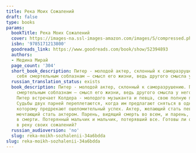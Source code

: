 ```yaml
---
title: Река Моих Сожалений
draft: false
type: books
params:
  bookTitle: Река Моих Сожалений
  cover: https://images-na.ssl-images-amazon.com/images/S/compressed.photo.goodreads.com/books/1584271264i/52394893.jpg
  isbn: '9785171213800'
  goodreads_link: https://www.goodreads.com/book/show/52394893
  authors:
  - Медина Мирай
  page_count: '304'
  short_book_description: Питер - молодой актер, склонный к саморазрушению. Подвергать
    себя смертельным соблазнам – смысл его жизни, ведь другого смысла у него нет.
  russian_translation_status: exists
  book_description: Питер - молодой актер, склонный к саморазрушению. Подвергать себя
    смертельным соблазнам – смысл его жизни, ведь другого смысла у него нет. Однажды
    Питер встречает Колдера - молодого музыканта и певца, свою полную противоположность.
    Судьбы двух парней переплетаются, когда им предлагают сняться в одном фильме,
    которому предрекают ошеломительный успех. Актер, желающий стать певцом, и певец,
    мечтающий стать актером. Парень, видящий смерть во всем, и парень, видящий жизнь
    в смерти. Потерянный мальчик и мальчик, потерявший все. Готовы ли они погрузиться
    в реку своих сожалений?
  russian_audioversion: 'no'
  slug: reka-moikh-sozhalenii-34a6bdda
slug: reka-moikh-sozhalenii-34a6bdda
---
```

